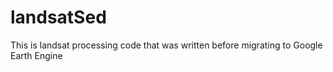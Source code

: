 # landsatSed
This is landsat processing code that was written before migrating to Google Earth Engine
